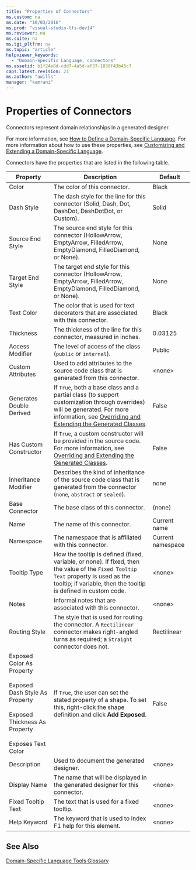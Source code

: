 ```yaml
---
title: "Properties of Connectors"
ms.custom: na
ms.date: "10/03/2016"
ms.prod: "visual-studio-tfs-dev14"
ms.reviewer: na
ms.suite: na
ms.tgt_pltfrm: na
ms.topic: "article"
helpviewer_keywords: 
  - "Domain-Specific Language, connectors"
ms.assetid: b1f24e8d-cdd7-4a5d-af37-1038f43b45c7
caps.latest.revision: 21
ms.author: "awills"
manager: "kamrani"
---
```

# Properties of Connectors
Connectors represent domain relationships in a generated designer.  
  
 For more information, see [How to Define a Domain-Specific Language](../modeling/how-to-define-a-domain-specific-language.md). For more information about how to use these properties, see [Customizing and Extending a Domain-Specific Language](../modeling/customizing-and-extending-a-domain-specific-language.md).  
  
 Connectors have the properties that are listed in the following table.  
  
|Property|Description|Default|  
|--------------|-----------------|-------------|  
|Color|The color of this connector.|Black|  
|Dash Style|The dash style for the line for this connector (Solid, Dash, Dot, DashDot, DashDotDot, or Custom).|Solid|  
|Source End Style|The source end style for this connector (HollowArrow, EmptyArrow, FilledArrow, EmptyDiamond, FilledDiamond, or None).|None|  
|Target End Style|The target end style for this connector (HollowArrow, EmptyArrow, FilledArrow, EmptyDiamond, FilledDiamond, or None).|None|  
|Text Color|The color that is used for text decorators that are associated with this connector.|Black|  
|Thickness|The thickness of the line for this connector, measured in inches.|0.03125|  
|Access Modifier|The level of access of the class (`public` or `internal`).|Public|  
|Custom Attributes|Used to add attributes to the source code class that is generated from this connector.|\<none>|  
|Generates Double Derived|If `True`, both a base class and a partial class (to support customization through overrides) will be generated. For more information, see [Overriding and Extending the Generated Classes](../modeling/overriding-and-extending-the-generated-classes.md).|False|  
|Has Custom Constructor|If `True`, a custom constructor will be provided in the source code. For more information, see [Overriding and Extending the Generated Classes](../modeling/overriding-and-extending-the-generated-classes.md).|False|  
|Inheritance Modifier|Describes the kind of inheritance of the source code class that is generated from the connector (`none`, `abstract` or `sealed`).|none|  
|Base Connector|The base class of this connector.|(none)|  
|Name|The name of this connector.|Current name|  
|Namespace|The namespace that is affiliated with this connector.|Current namespace|  
|Tooltip Type|How the tooltip is defined (fixed, variable, or none). If fixed, then the value of the `Fixed Tooltip Text` property is used as the tooltip; if variable, then the tooltip is defined in custom code.|\<none>|  
|Notes|Informal notes that are associated with this connector.|\<none>|  
|Routing Style|The style that is used for routing the connector. A `Rectilinear` connector makes right-angled turns as required; a `Straight` connector does not.|Rectilinear|  
|Exposed Color As Property<br /><br /> Exposed Dash Style As Property<br /><br /> Exposed Thickness As Property<br /><br /> Exposes Text Color|If `True`, the user can set the stated property of a shape. To set this, right-click the shape definition and click **Add Exposed**.|False|  
|Description|Used to document the generated designer.|\<none>|  
|Display Name|The name that will be displayed in the generated designer for this connector.|\<none>|  
|Fixed Tooltip Text|The text that is used for a fixed tooltip.|\<none>|  
|Help Keyword|The keyword that is used to index F1 help for this element.|\<none>|  
  
## See Also  
 [Domain-Specific Language Tools Glossary](assetId:///ca5e84cb-a315-465c-be24-76aa3df276aa)
